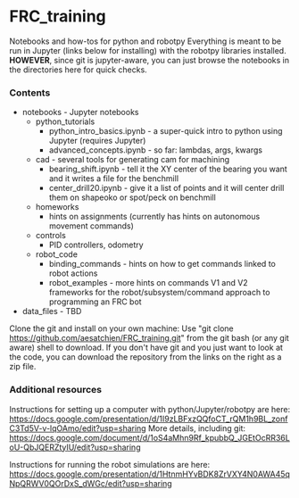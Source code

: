 # FRC_training
Notebooks and how-tos for python and robotpy
Everything is meant to be run in Jupyter (links below for installing) with the robotpy libraries installed.  **HOWEVER**, since git is jupyter-aware, you can just browse the notebooks in the directories here for quick checks.

### Contents
* notebooks - Jupyter notebooks 
  * python_tutorials
    * python_intro_basics.ipynb - a super-quick intro to python using Jupyter (requires Jupyter)
    * advanced_concepts.ipynb  - so far: lambdas, args, kwargs
  * cad - several tools for generating cam for machining
    * bearing_shift.ipynb - tell it the XY center of the bearing you want and it writes a file for the benchmill
    * center_drill20.ipynb - give it a list of points and it will center drill them on shapeoko or spot/peck on benchmill  
  * homeworks
    * hints on assignments (currently has hints on autonomous movement commands)
  * controls
    * PID controllers, odometry
  * robot_code
    *  binding_commands - hints on how to get commands linked to robot actions
    *  robot_examples - more hints on commands V1 and V2 frameworks for the robot/subsystem/command approach to programming an FRC bot    
* data_files - TBD

Clone the git and install on your own machine:
Use "git clone https://github.com/aesatchien/FRC_training.git" from the git bash (or any git aware) shell to download.  If you don't have git and you just want to look at the code, you can download the repository from the links on the right as a zip file.

### Additional resources  
Instructions for setting up a computer with python/Jupyter/robotpy are here:
https://docs.google.com/presentation/d/1I9zLBFxzQQfoCT_rQM1h9BL_zonfC3Td5V-v-lqOAmo/edit?usp=sharing
More details, including git:
https://docs.google.com/document/d/1oS4aMhn9Rf_kpubbQ_JGEtOcRR36LoU-QbJQERZtyIU/edit?usp=sharing

Instructions for running the robot simulations are here:
https://docs.google.com/presentation/d/1HtnmHYvBDK8ZrVXY4N0AWA45qNpQRWV0QOrDxS_dWGc/edit?usp=sharing


  
  
